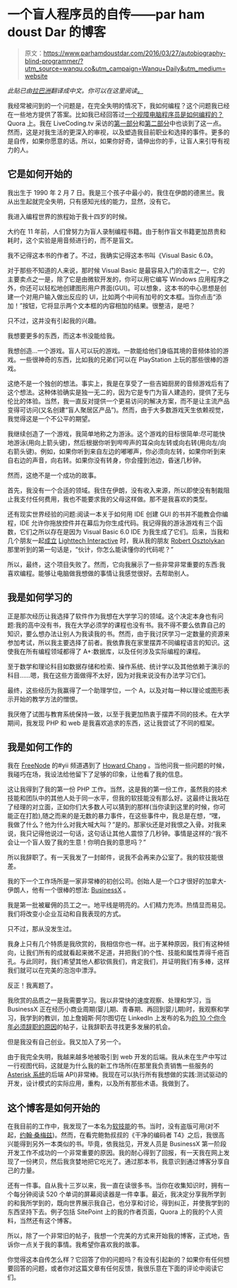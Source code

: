 # 一个盲人程序员的自传——par ham doust Dar 的博客

> 原文：<https://www.parhamdoustdar.com/2016/03/27/autobiography-blind-programmer/?utm_source=wanqu.co&utm_campaign=Wanqu+Daily&utm_medium=website>



*此贴已由[拉巴洲](https://twitter.com/viviworld)翻译成中文。你可以在这里阅读[。](http://www.labazhou.net/2016/03/autobiography-blind-programmer/)*

我经常被问到的一个问题是，在完全失明的情况下，我如何编程？这个问题我已经在一些地方提供了答案。比如我已经回答过[一个视障电脑程序员是如何编程的？](http://qr.ae/RzO7cb)Quora 上。我在 LiveCoding.tv 采访的[第一部分](https://www.livecoding.tv/parham90/videos/z8MoB-how-do-blind-engineers-write-and-debug-code)和[第二部分](https://www.livecoding.tv/parham90/videos/nD1Er-how-do-blind-engineers-write-and-debug-code-2)中也谈到了这一点。然而，这是对我生活的更深入的审视，以及塑造我目前职业和选择的事件。更多的是自传，如果你愿意的话。所以，如果你好奇，请伸出你的手，让盲人来引导有视力的人。

## 它是如何开始的

我出生于 1990 年 2 月 7 日。我是三个孩子中最小的，我住在伊朗的德黑兰。我从出生起就完全失明，只有感知光线的能力，显然，没有它。

我进入编程世界的旅程始于我十四岁的时候。

大约在 11 年前，人们曾努力为盲人录制编程书籍。由于制作盲文书籍更加昂贵和耗时，这个实验是用音频进行的，而不是盲文。

我不记得这本书的作者了。不过，我确实记得这本书叫《Visual Basic 6.0》。

对于那些不知道的人来说，那时候 Visual Basic 是最容易入门的语言之一，它的主要卖点之一是，除了它是由微软开发的，你可以用它编写 Windows 应用程序之外，你还可以轻松地创建图形用户界面(GUI)。可以想象，这本书的中心思想是创建一个对用户输入做出反应的 UI，比如两个中间有加号的文本框。当你点击“添加！”按钮，它将显示两个文本框的内容相加的结果。很整洁，是吧？

只不过，这并没有引起我的兴趣。

我想要更多的东西，而这本书没能给我。

我想创造…一个游戏。盲人可以玩的游戏。一款能给他们身临其境的音频体验的游戏。一些很神奇的东西，比如我的兄弟们可以在 PlayStation 上玩的那些很棒的游戏。

这绝不是一个独创的想法。事实上，我是在享受了一些吉姆厨房的音频游戏后有了这个想法。这种体验确实是独一无二的，因为它是专门为盲人建造的，提供了无与伦比的体验。当然，我一直反对提供一个更易访问的解决方案，而不是让主流产品变得可访问(又名创建“盲人聚居区产品”)。然而，由于大多数游戏天生依赖视觉，我觉得这是一个不公平的期望。

我继续创造了一个游戏，我简单地称之为游泳。这个游戏的目标很简单:尽可能快地游泳(用向上箭头键)，然后根据你听到哔哔声的耳朵向左转或向右转(用向左/向右箭头键)。例如，如果你听到来自左边的嘟嘟声，你必须向左转，如果你听到来自右边的声音，向右转。如果你没有转身，你会撞到池边，昏迷几秒钟。

然而，这绝不是一个成功的故事。

首先，我没有一个合适的领域。我住在伊朗，没有收入来源，所以即使没有制裁阻止我支付任何费用，我也不能要求我的父母这样做。那不是我喜欢的类型。

还有现实世界经验的问题:阅读一本关于如何用 IDE 创建 GUI 的书并不能教会你编程，IDE 允许你拖放控件并在幕后为你生成代码。我记得我的游泳游戏有三个函数，它们之所以存在是因为 Visual Basic 6.0 IDE 为我生成了它们。后来，当我和几个朋友一起[成立](http://forum.audiogames.net/viewtopic.php?id=473) [Lighttech Interactive](http://www.lighttechinteractive.com/) 时，我从我的朋友 [Robert Osztolykan](http://erion.tdrealms.com/) 那里听到的第一句话是，“伙计，你怎么能读懂你的代码呢？”

所以，最终，这个项目失败了。然而，它向我展示了一些非常非常重要的东西:我喜欢编程。能够让电脑做我想做的事情让我感觉很好。去帮助别人。

## 我是如何学习的

正是那次经历让我选择了软件作为我想在大学学习的领域。这个决定本身也有问题:我的高中没有书，我在大学必须学的课程也没有书。我不得不要么依靠自己的知识，要么想办法让别人为我读我的书。然而，由于我讨厌学习一定数量的资源来参加考试，所以我主要选择了前者。我依靠我在家里摆弄不同编程语言的知识。这使我在所有编程领域都得了 A+:数据库，以及任何涉及实际编程的课程。

至于数学和理论科目如数据存储和检索、操作系统、统计学以及其他依赖于演示的科目……嗯，我在这些方面做得不太好，因为对我来说没有办法学习它们。

最终，这些经历为我赢得了一个助理学位，一个 A，以及对每一种以理论或图形表示开始的教学方法的憎恨。

我厌倦了试图与教育系统保持一致，以至于我更加热衷于摆弄不同的技术。在大学期间，我发现 PHP 和 web 是我喜欢追求的东西，这让我尝试了不同的框架。

## 我是如何工作的

我在 [FreeNode](https://www.freenode.net) 的#yii 频道遇到了 [Howard Chang](https://www.linkedin.com/in/howardchanguvic) 。当他问我一些问题的时候，我碰巧在场，我设法给他留下了足够的印象，让他看了我的信息。

这让我得到了我的第一份 PHP 工作。当然，这是我的第一份工作，虽然我的技术技能和团队中的其他人处于同一水平，但我的软技能没有那么好。这最终让我站在了经理的对立面，正如你们大多数人可以猜到的那样(当你读到这里的时候，你可能正在打脸),随之而来的是无数的暴力事件，在这些事件中，我总是在想，“嘿，我做了什么？他为什么对我大喊大叫？”是的。那家伙还是对我恨之入骨。对我来说，我只记得他说过一句话，这句话让其他人震惊了几秒钟。事情是这样的:“我不会让一个盲人毁了我的生意！你明白我的意思吗？”

所以我辞职了。有一天我发了一封邮件，说我不会再来办公室了。我的软技能很差。

我的下一个工作场所是一家非常棒的初创公司。创始人是一个口才很好的加拿大-伊朗人，他有一个很棒的想法: [BusinessX](http://business-x.com/) 。

我是第一批被雇佣的员工之一。地平线是明亮的。人们精力充沛。热情显而易见。我们将改变小企业互动和自我表现的方式。

只不过，那从没发生过。

我身上只有几个特质是我欣赏的，我相信你也一样。出于某种原因，我们有这种倾向，让我们所有的成就看起来微不足道，并把我们的个性、技能和属性弄得千疮百孔。与此同时，我们希望其他人都钦佩我们，肯定我们，并证明我们有多棒，这样我们就可以在完美的泡泡中漂浮。

反正！我离题了。

我欣赏的品质之一是我需要学习。我以非常快的速度观察、处理和学习，当 BusinessX 正在经历小商业周期(婴儿期、青春期、再回到婴儿期)时，我观察和学习，我学到的教训，加上詹姆斯·阿尔图切在 LinkedIn 上发布的名为[的 10 个你今年必须辞职的原因](http://www.jamesaltucher.com/2013/01/10-reasons-why-you-have-to-quit-your-job-this-year/)的帖子，让我辞职去寻找更多发展的机会。

但是我没有自己创业。我又加入了另一个。

由于我完全失明，我越来越多地被吸引到 web 开发的后端。我从未在生产中写过一行视图代码，这就是为什么我的新工作场所(在那里我负责销售一些服务的 [Asterisk 系统](https://www.asterisk.org/)的后端 API)非常棒。我现在可以执行所有我想做的实践:测试驱动的开发，设计模式的实际应用，重构，以及所有那些术语。我做到了。

## 这个博客是如何开始的

在我目前的工作中，我发现了一本名为[软技能](https://www.amazon.com/Soft-Skills-software-developers-manual/dp/1617292397)的书。当时，没有盗版可用(对不起，[约翰·桑梅兹](http://simpleprogrammer.com/))。然而，在看完鲍勃叔叔的《干净的编码者 T4》之后，我很高兴能得到另外一本类似的书。毕竟，依我拙见，开发人员是 BusinessX 第一阶段开发工作不成功的一个非常重要的原因。我的耐心得到了回报，有一天我在网上发现了一份拷贝，然后我贪婪地把它吃光了。通过那本书，我意识到通过博客分享自己的力量。

还有一件事。自从我十三岁以来，我一直在读很多书。当你在收集知识时，拥有一个每分钟阅读 520 个单词的屏幕阅读器是一件幸事。最近，我决定分享我所学到的和我所学到的，既向世界展示我自己，也分享和讨论，得到纠正，并使我学到的东西坚持下去。例子包括 SitePoint 上的我的作者页面，Quora 上的我的个人资料，当然还有这个博客。

所以，除了一个非常旧的帖子，我想一个完美的方式来开始我的博客，正式地，告诉你一点关于我的事情。我希望你喜欢我的故事。

你觉得这本自传怎么样？它回答了你的问题吗？有没有引起新的？如果你有任何想要回答的问题，或者你对这篇文章有任何反馈，我很乐意在下面的评论中阅读它们。

